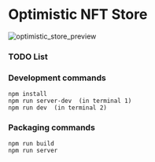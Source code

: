 # Optimistic NFT Store

 ![optimistic_store_preview](https://user-images.githubusercontent.com/6249263/115636098-222f6100-a2db-11eb-8f9e-118c3be8730a.png)


 
### TODO List 
 
 

### Development commands
```
npm install
npm run server-dev  (in terminal 1)
npm run dev  (in terminal 2)
```

### Packaging commands
```
npm run build
npm run server
```
 
